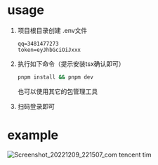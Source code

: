 # usage

1. 项目根目录创建 .env文件

   ```env
   qq=3481477273
   token=eyJhbGciOiJxxx
   ```

2. 执行如下命令（提示安装tsx确认即可）

   ```bash
   pnpm install && pnpm dev
   ```
   也可以使用其它的包管理工具

3. 扫码登录即可

# example

![Screenshot_20221209_221507_com tencent tim](https://user-images.githubusercontent.com/59076088/206724421-b77ba55a-6428-4cd0-932f-22559d5677c1.jpg)
